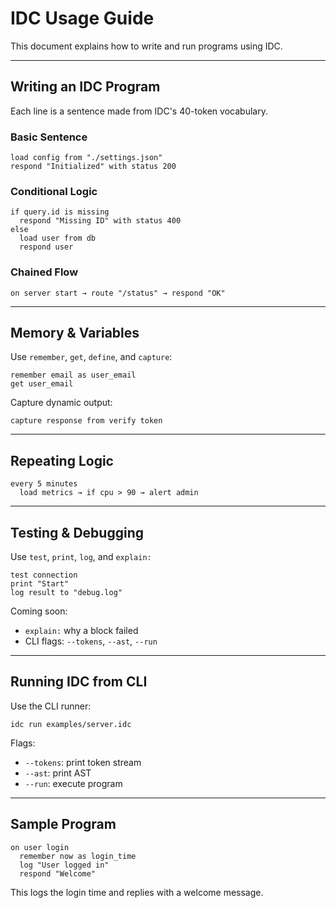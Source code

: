 #  IDC Usage Guide

This document explains how to write and run programs using IDC.

---

##  Writing an IDC Program

Each line is a sentence made from IDC's 40-token vocabulary.

###  Basic Sentence

```
load config from "./settings.json"
respond "Initialized" with status 200
```

###  Conditional Logic

```
if query.id is missing
  respond "Missing ID" with status 400
else
  load user from db
  respond user
```

###  Chained Flow

```
on server start → route "/status" → respond "OK"
```

---

##  Memory & Variables

Use `remember`, `get`, `define`, and `capture`:

```
remember email as user_email
get user_email
```

Capture dynamic output:

```
capture response from verify token
```

---

##  Repeating Logic

```
every 5 minutes
  load metrics → if cpu > 90 → alert admin
```

---

##  Testing & Debugging

Use `test`, `print`, `log`, and `explain:`

```
test connection
print "Start"
log result to "debug.log"
```

Coming soon:
- `explain:` why a block failed
- CLI flags: `--tokens`, `--ast`, `--run`

---

##  Running IDC from CLI

Use the CLI runner:

```
idc run examples/server.idc
```

Flags:

- `--tokens`: print token stream
- `--ast`: print AST
- `--run`: execute program

---

##  Sample Program

```
on user login
  remember now as login_time
  log "User logged in"
  respond "Welcome"
```

This logs the login time and replies with a welcome message.